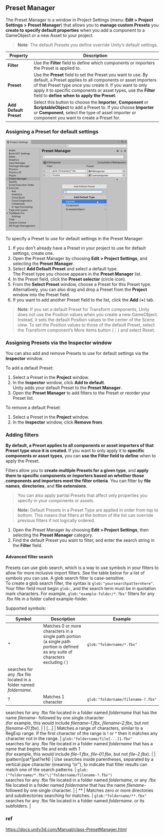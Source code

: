 ## Preset Manager
The Preset Manager is a window in Project Settings (menu: **Edit > Project Settings > Preset Manager**) that allows you to **manage custom Presets** you **create to specify default properties** when you add a component to a GameObject or a new Asset to your project. 


> **Note**: The default Presets you define override Unity’s default settings.

| Property | Description |
| --- | --- |
| **Filter** | Use the **Filter** field to define which components or importers the Preset is applied to. |
| **Preset** | Use the **Preset** field to set the Preset you want to use. By default, a Preset applies to all components or asset importers of that Preset type once you create it. If you want to only apply it to specific components or asset types, use the **Filter** field to **define when to apply the Preset**. |
| **Add Default Preset** | Select this button to choose the **Importer**, **Component** or **ScriptableObject** to add a Preset to. If you choose **Importer** or **Component**, select the type of asset importer or component you want to create a Preset for. |


### Assigning a Preset for default settings


![](./preset-manager-add-type.png)


To specify a Preset to use for default settings in the Preset Manager:

1.  If you don’t already have a Preset in your project to use for default settings, create one.
2.  Open the Preset Manager by choosing **Edit > Project Settings**, and selecting the **Preset Manager**.
3.  Select **Add Default Preset** and select a default type. \
    The Preset type you choose appears in the **Preset Manager** list.
4.  In the Preset field, click the **Preset selector** (circle icon).
5.  From the **Select Preset** window, choose a Preset for this Preset type. \
    Alternatively, you can also drag and drop a Preset from the **Project** window into the Preset field.  
6.  If you want to add another Preset field to the list, click the **Add** (**+**) tab.  

> **Note**: If you set a default Preset for Transform components, Unity does not use the Position values when you create a new GameObject. Instead, it sets the default Position values to the center of the Scene view. To set the Position values to those of the default Preset, select the Transform component’s More items button (⋮) and select Reset.


### Assigning Presets via the Inspector window

You can also add and remove Presets to use for default settings via the **Inspector** window.

To add a default Preset:

1.  Select a Preset in the **Project** window.
2.  In the **Inspector** window, click **Add to default**.  \
    Unity adds your default Preset to the **Preset Manager**.
3.  Open the **Preset Manager** to add filters to the Preset or reorder your Preset list.

To remove a default Preset:

1.  Select a Preset in the **Project** window.
2.  In the **Inspector** window, click **Remove from**.


### Adding filters

**By default, a Preset applies to all components or asset importers of that Preset type once it is created**. If you want to only apply it to **specific components or asset types**, you can **use the Filter field to define** when to apply the Preset.

Filters allow you to **create multiple Presets for a given type**, and **apply them to specific components or importers based on whether those components and importers meet the filter criteria**. You can filter by **file names**, **directories**, and **file extensions**.

> You can also apply partial Presets that affect only properties you specify in your components or assets.


> **Note:** Default Presets in a Preset Type are applied in order from top to bottom. This means that filters at the bottom of the list can override previous filters if not logically ordered.

1.  Open the Preset Manager by choosing **Edit > Project Settings**, then selecting the **Preset Manager** category.
2.  Find the default Preset you want to filter, and enter the search string in the **Filter** field.


#### Advanced filter search

Presets can use glob search, which is a way to use symbols in your filters to allow for more inclusive import filters. See the table below for a list of symbols you can use. A glob search filter is case-sensitive.  
To create a glob search filter, the syntax is `glob:"yoursearchpatternhere"`. Your filter field must begin `glob:`, and the search term must be in quotation mark characters. For example, `glob:"example-folder/*.fbx"` filters for any .fbx file in a folder called example-folder.

Supported symbols:

  
| Symbol | Description | Example |
| --- | --- | --- |
| \* | Matches 0 or more characters in a single path portion (a single path portion is defined as any suite of characters excluding / ) | `glob:"foldername/*.fbx"`  
searches for any .fbx file located in a folder named _foldername_. |
| ? | Matches 1 character | `glob:"foldername/filename-?.fbx"`  
searches for any .fbx file located in a folder named _foldername_ that has the name _filename-_ followed by one single character  
(for example, this would include _filename–1.fbx_, _filename–2.fbx_, but not _filename–01.fbx_). |
| \[…\] | Matches a range of characters, similar to a RegExp range. If the first character of the range is ! or ^ then it matches any character not in the range. | `glob:"foldername/file[...]1.fbx"`  
searches for any .fbx file located in a folder named _foldername_ that has a name that begins file and ends with _1_  
(for example, this would include _file–1.fbx_, _file–01.fbx_, but not _file–2.fbx_). |
| (pattern|pat\*|pat?erN) | Use searches inside parentheses, separated by a vertical pipe character (meaning “or”), to indicate that filter results can match one of the search patterns. | `glob:("foldername/*.fbx"\|"foldername/filename-?.fbx")`  
searches for any .fbx file located in a folder named _foldername_, or any .fbx file located in a folder named _foldername_ that has the name _filename-_ followed by one single character. |
| \*\* | Matches zero or more directories and subdirectories searching for matches. | `glob:"foldername/**.fbx"`  
searches for any .fbx file located in a folder named _foldername_. or its subfolders. |


### ref
https://docs.unity3d.com/Manual/class-PresetManager.html
